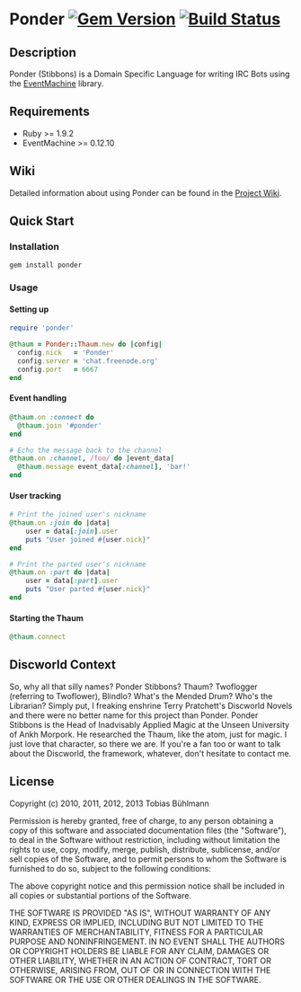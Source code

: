 # Ponder [![Gem Version](https://badge.fury.io/rb/ponder.png)](http://badge.fury.io/rb/ponder) [![Build Status](https://travis-ci.org/tbuehlmann/ponder.png)](https://travis-ci.org/tbuehlmann/ponder)

## Description

Ponder (Stibbons) is a Domain Specific Language for writing IRC Bots using the [EventMachine](https://github.com/eventmachine/eventmachine "EventMachine") library.

## Requirements
* Ruby >= 1.9.2
* EventMachine >= 0.12.10

## Wiki
Detailed information about using Ponder can be found in the [Project Wiki](https://github.com/tbuehlmann/ponder/wiki).

## Quick Start

### Installation
    gem install ponder

### Usage

#### Setting up
```ruby
require 'ponder'

@thaum = Ponder::Thaum.new do |config|
  config.nick   = 'Ponder'
  config.server = 'chat.freenode.org'
  config.port   = 6667
end
```
#### Event handling
```ruby
@thaum.on :connect do
  @thaum.join '#ponder'
end

# Echo the message back to the channel
@thaum.on :channel, /foo/ do |event_data|
  @thaum.message event_data[:channel], 'bar!'
end
```
#### User tracking
```ruby
# Print the joined user's nickname
@thaum.on :join do |data|
	user = data[:join].user
	puts "User joined #{user.nick}"
end

# Print the parted user's nickname
@thaum.on :part do |data|
	user = data[:part].user
	puts "User parted #{user.nick}"
end
```
#### Starting the Thaum
```ruby
@thaum.connect
```

## Discworld Context
So, why all that silly names? Ponder Stibbons? Thaum? Twoflogger (referring to Twoflower), BlindIo? What's the Mended Drum? Who's the Librarian? Simply put, I freaking enshrine Terry Pratchett's Discworld Novels and there were no better name for this project than Ponder. Ponder Stibbons is the Head of Inadvisably Applied Magic at the Unseen University of Ankh Morpork. He researched the Thaum, like the atom, just for magic. I just love that character, so there we are. If you're a fan too or want to talk about the Discworld, the framework, whatever, don't hesitate to contact me.

## License

Copyright (c) 2010, 2011, 2012, 2013 Tobias Bühlmann

Permission is hereby granted, free of charge, to any person obtaining a copy of this software and associated documentation files (the "Software"), to deal in the Software without restriction, including without limitation the rights to use, copy, modify, merge, publish, distribute, sublicense, and/or sell copies of the Software, and to permit persons to whom the Software is furnished to do so, subject to the following conditions:

The above copyright notice and this permission notice shall be included in all copies or substantial portions of the Software.

THE SOFTWARE IS PROVIDED "AS IS", WITHOUT WARRANTY OF ANY KIND, EXPRESS OR IMPLIED, INCLUDING BUT NOT LIMITED TO THE WARRANTIES OF MERCHANTABILITY, FITNESS FOR A PARTICULAR PURPOSE AND NONINFRINGEMENT. IN NO EVENT SHALL THE AUTHORS OR COPYRIGHT HOLDERS BE LIABLE FOR ANY CLAIM, DAMAGES OR OTHER LIABILITY, WHETHER IN AN ACTION OF CONTRACT, TORT OR OTHERWISE, ARISING FROM, OUT OF OR IN CONNECTION WITH THE SOFTWARE OR THE USE OR OTHER DEALINGS IN THE SOFTWARE.
